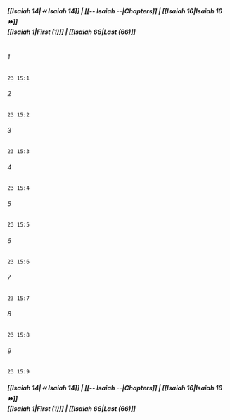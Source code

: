 
##### **[[Isaiah 14|⏪ Isaiah 14]] | [[-- Isaiah --|Chapters]] | [[Isaiah 16|Isaiah 16 ⏩]]**<br>**[[Isaiah 1|First (1)]] | [[Isaiah 66|Last (66)]]**<br><br>

###### 1
``` verse
23 15:1
```
###### 2
``` verse
23 15:2
```
###### 3
``` verse
23 15:3
```
###### 4
``` verse
23 15:4
```
###### 5
``` verse
23 15:5
```
###### 6
``` verse
23 15:6
```
###### 7
``` verse
23 15:7
```
###### 8
``` verse
23 15:8
```
###### 9
``` verse
23 15:9
```

##### **[[Isaiah 14|⏪ Isaiah 14]] | [[-- Isaiah --|Chapters]] | [[Isaiah 16|Isaiah 16 ⏩]]**<br>**[[Isaiah 1|First (1)]] | [[Isaiah 66|Last (66)]]**
